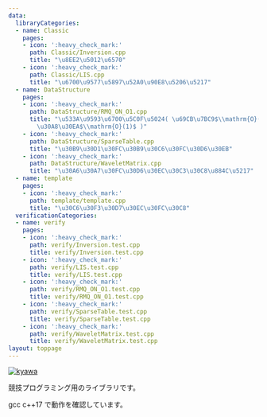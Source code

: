 ```yaml
---
data:
  libraryCategories:
  - name: Classic
    pages:
    - icon: ':heavy_check_mark:'
      path: Classic/Inversion.cpp
      title: "\u8EE2\u5012\u6570"
    - icon: ':heavy_check_mark:'
      path: Classic/LIS.cpp
      title: "\u6700\u9577\u5897\u52A0\u90E8\u5206\u5217"
  - name: DataStructure
    pages:
    - icon: ':heavy_check_mark:'
      path: DataStructure/RMQ_ON_O1.cpp
      title: "\u533A\u9593\u6700\u5C0F\u5024( \u69CB\u7BC9$\\mathrm{O}(N)$\u30FB\u30AF\
        \u30A8\u30EA$\\mathrm{O}(1)$ )"
    - icon: ':heavy_check_mark:'
      path: DataStructure/SparseTable.cpp
      title: "\u30B9\u30D1\u30FC\u30B9\u30C6\u30FC\u30D6\u30EB"
    - icon: ':heavy_check_mark:'
      path: DataStructure/WaveletMatrix.cpp
      title: "\u30A6\u30A7\u30FC\u30D6\u30EC\u30C3\u30C8\u884C\u5217"
  - name: template
    pages:
    - icon: ':heavy_check_mark:'
      path: template/template.cpp
      title: "\u30C6\u30F3\u30D7\u30EC\u30FC\u30C8"
  verificationCategories:
  - name: verify
    pages:
    - icon: ':heavy_check_mark:'
      path: verify/Inversion.test.cpp
      title: verify/Inversion.test.cpp
    - icon: ':heavy_check_mark:'
      path: verify/LIS.test.cpp
      title: verify/LIS.test.cpp
    - icon: ':heavy_check_mark:'
      path: verify/RMQ_ON_O1.test.cpp
      title: verify/RMQ_ON_O1.test.cpp
    - icon: ':heavy_check_mark:'
      path: verify/SparseTable.test.cpp
      title: verify/SparseTable.test.cpp
    - icon: ':heavy_check_mark:'
      path: verify/WaveletMatrix.test.cpp
      title: verify/WaveletMatrix.test.cpp
layout: toppage
---
```

[![kyawa](https://img.shields.io/endpoint?url=https%3A%2F%2Fatcoder-badges.now.sh%2Fapi%2Fatcoder%2Fjson%2Fkyawa)](https://atcoder.jp/users/kyawa)

競技プログラミング用のライブラリです。

gcc c++17 で動作を確認しています。

